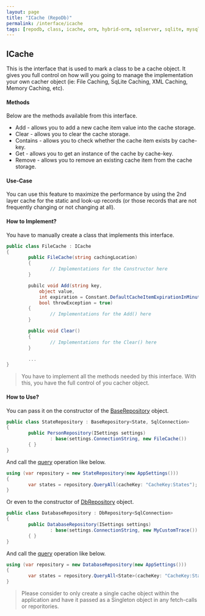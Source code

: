 ```yaml
---
layout: page
title: "ICache (RepoDb)"
permalink: /interface/icache
tags: [repodb, class, icache, orm, hybrid-orm, sqlserver, sqlite, mysql, postgresql]
---
```


## ICache

This is the interface that is used to mark a class to be a cache object. It gives you full control on how will you going to manage the implementation your own cacher object (ie: File Caching, SqLite Caching, XML Caching, Memory Caching, etc).

#### Methods

Below are the methods available from this interface.

- Add - allows you to add a new cache item value into the cache storage.
- Clear - allows you to clear the cache storage.
- Contains - allows you to check whether the cache item exists by cache-key.
- Get - allows you to get an instance of the cache by cache-key.
- Remove - allows you to remove an existing cache item from the cache storage.

#### Use-Case

You can use this feature to maximize the performance by using the 2nd layer cache for the static and look-up records (or those records that are not frequently changing or not changing at all).

#### How to Implement?

You have to manually create a class that implements this interface.

```csharp
public class FileCache : ICache
{
        public FileCache(string cachingLocation)
        {
                // Implementations for the Constructor here
        }

        pubilc void Add(string key,
            object value,
            int expiration = Constant.DefaultCacheItemExpirationInMinutes,
            bool throwException = true)
        {
                // Implementations for the Add() here
        }

        public void Clear()
        {
                // Implementations for the Clear() here
        }

        ...
}
```

> You have to implement all the methods needed by this interface. With this, you have the full control of you cacher object.

#### How to Use?

You can pass it on the constructor of the [BaseRepository](/class/baserepository) object.

```csharp
public class StateRepository : BaseRepository<State, SqlConnection>
{
        public PersonRepository(ISettings settings)
                : base(settings.ConnectionString, new FileCache())
        { }
}
```

And call the [query](/operation/query) operation like below.

```csharp
using (var repository = new StateRepository(new AppSettings()))
{
        var states = repository.QueryAll(cacheKey: "CacheKey:States");
}
```

Or even to the constructor of [DbRepository](/class/dbrepository) object.

```csharp
public class DatabaseRepository : DbRepository<SqlConnection>
{
        public DatabaseRepository(ISettings settings)
                : base(settings.ConnectionString, new MyCustomTrace())
        { }
}
```

And call the [query](/operation/query) operation like below.

```csharp
using (var repository = new DatabaseRepository(new AppSettings()))
{
        var states = repository.QueryAll<State>(cacheKey: "CacheKey:States");
}
```

> Please consider to only create a single cache object within the application and have it passed as a Singleton object in any fetch-calls or reporitories.